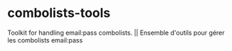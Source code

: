 # combolists-tools
Toolkit for handling email:pass combolists. || Ensemble d'outils pour gérer les combolists email:pass
